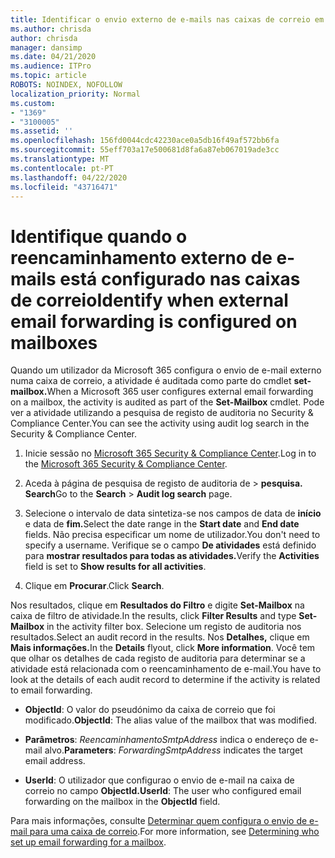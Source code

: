 ```yaml
---
title: Identificar o envio externo de e-mails nas caixas de correio em registos de auditoria
ms.author: chrisda
author: chrisda
manager: dansimp
ms.date: 04/21/2020
ms.audience: ITPro
ms.topic: article
ROBOTS: NOINDEX, NOFOLLOW
localization_priority: Normal
ms.custom:
- "1369"
- "3100005"
ms.assetid: ''
ms.openlocfilehash: 156fd0044cdc42230ace0a5db16f49af572bb6fa
ms.sourcegitcommit: 55eff703a17e500681d8fa6a87eb067019ade3cc
ms.translationtype: MT
ms.contentlocale: pt-PT
ms.lasthandoff: 04/22/2020
ms.locfileid: "43716471"
---
```

# <a name="identify-when-external-email-forwarding-is-configured-on-mailboxes"></a><span data-ttu-id="0429f-102">Identifique quando o reencaminhamento externo de e-mails está configurado nas caixas de correio</span><span class="sxs-lookup"><span data-stu-id="0429f-102">Identify when external email forwarding is configured on mailboxes</span></span>

<span data-ttu-id="0429f-103">Quando um utilizador da Microsoft 365 configura o envio de e-mail externo numa caixa de correio, a atividade é auditada como parte do cmdlet **set-mailbox.**</span><span class="sxs-lookup"><span data-stu-id="0429f-103">When a Microsoft 365 user configures external email forwarding on a mailbox, the activity is audited as part of the **Set-Mailbox** cmdlet.</span></span> <span data-ttu-id="0429f-104">Pode ver a atividade utilizando a pesquisa de registo de auditoria no Security & Compliance Center.</span><span class="sxs-lookup"><span data-stu-id="0429f-104">You can see the activity using audit log search in the Security & Compliance Center.</span></span>

1. <span data-ttu-id="0429f-105">Inicie sessão no [Microsoft 365 Security & Compliance Center](https://protection.office.com/).</span><span class="sxs-lookup"><span data-stu-id="0429f-105">Log in to the [Microsoft 365 Security & Compliance Center](https://protection.office.com/).</span></span>

2. <span data-ttu-id="0429f-106">Aceda à página de pesquisa de registo de auditoria de > **pesquisa.** **Search**</span><span class="sxs-lookup"><span data-stu-id="0429f-106">Go to the **Search** > **Audit log search** page.</span></span>

3. <span data-ttu-id="0429f-107">Selecione o intervalo de data sintetiza-se nos campos de data de **início** e data de **fim.**</span><span class="sxs-lookup"><span data-stu-id="0429f-107">Select the date range in the **Start date** and **End date** fields.</span></span> <span data-ttu-id="0429f-108">Não precisa especificar um nome de utilizador.</span><span class="sxs-lookup"><span data-stu-id="0429f-108">You don't need to specify a username.</span></span> <span data-ttu-id="0429f-109">Verifique se o campo **De atividades** está definido para **mostrar resultados para todas as atividades.**</span><span class="sxs-lookup"><span data-stu-id="0429f-109">Verify the **Activities** field is set to **Show results for all activities**.</span></span>

4. <span data-ttu-id="0429f-110">Clique em **Procurar**.</span><span class="sxs-lookup"><span data-stu-id="0429f-110">Click **Search**.</span></span>

<span data-ttu-id="0429f-111">Nos resultados, clique em **Resultados do Filtro** e digite **Set-Mailbox** na caixa de filtro de atividade.</span><span class="sxs-lookup"><span data-stu-id="0429f-111">In the results, click **Filter Results** and type **Set-Mailbox** in the activity filter box.</span></span> <span data-ttu-id="0429f-112">Selecione um registo de auditoria nos resultados.</span><span class="sxs-lookup"><span data-stu-id="0429f-112">Select an audit record in the results.</span></span> <span data-ttu-id="0429f-113">Nos **Detalhes,** clique em **Mais informações.**</span><span class="sxs-lookup"><span data-stu-id="0429f-113">In the **Details** flyout, click **More information**.</span></span> <span data-ttu-id="0429f-114">Você tem que olhar os detalhes de cada registo de auditoria para determinar se a atividade está relacionada com o reencaminhamento de e-mail.</span><span class="sxs-lookup"><span data-stu-id="0429f-114">You have to look at the details of each audit record to determine if the activity is related to email forwarding.</span></span>

- <span data-ttu-id="0429f-115">**ObjectId**: O valor do pseudónimo da caixa de correio que foi modificado.</span><span class="sxs-lookup"><span data-stu-id="0429f-115">**ObjectId**: The alias value of the mailbox that was modified.</span></span>

- <span data-ttu-id="0429f-116">**Parâmetros**: _ReencaminhamentoSmtpAddress_ indica o endereço de e-mail alvo.</span><span class="sxs-lookup"><span data-stu-id="0429f-116">**Parameters**: _ForwardingSmtpAddress_ indicates the target email address.</span></span>

- <span data-ttu-id="0429f-117">**UserId**: O utilizador que configurao o envio de e-mail na caixa de correio no campo **ObjectId.**</span><span class="sxs-lookup"><span data-stu-id="0429f-117">**UserId**: The user who configured email forwarding on the mailbox in the **ObjectId** field.</span></span>

<span data-ttu-id="0429f-118">Para mais informações, consulte [Determinar quem configura o envio de e-mail para uma caixa de correio](https://docs.microsoft.com/office365/securitycompliance/auditing-troubleshooting-scenarios#determining-who-set-up-email-forwarding-for-a-mailbox).</span><span class="sxs-lookup"><span data-stu-id="0429f-118">For more information, see [Determining who set up email forwarding for a mailbox](https://docs.microsoft.com/office365/securitycompliance/auditing-troubleshooting-scenarios#determining-who-set-up-email-forwarding-for-a-mailbox).</span></span>
